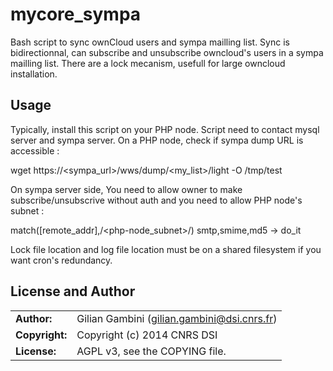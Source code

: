 # mycore_sympa

Bash script to sync ownCloud users and sympa mailling list. Sync is bidirectionnal, can subscribe and unsubscribe owncloud's users in a sympa mailling list. There are a lock mecanism, usefull for large owncloud installation.

## Usage

Typically, install this script on your PHP node. Script need to contact mysql server and sympa server. On a PHP node, check if sympa dump URL is accessible :

wget https://\<sympa_url\>/wws/dump/\<my_list\>/light -O /tmp/test

On sympa server side, You need to allow owner to make subscribe/unsubscrive without auth and you need to allow PHP node's subnet :

match([remote_addr],/\<php-node_subnet\>/)    smtp,smime,md5  -> do_it

Lock file location and log file location must be on a shared filesystem if you want cron's redundancy.

## License and Author

|                      |                                          |
|:---------------------|:-----------------------------------------|
| **Author:**          | Gilian Gambini (<gilian.gambini@dsi.cnrs.fr>)
| **Copyright:**       | Copyright (c) 2014 CNRS DSI
| **License:**         | AGPL v3, see the COPYING file.
